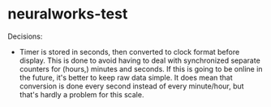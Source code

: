 # neuralworks-test

Decisions:
- Timer is stored in seconds, then converted to clock format before display. This is done to avoid having to deal with synchronized separate counters for (hours,) minutes and seconds. If this is going to be online in the future, it's better to keep raw data simple. It does mean that conversion is done every second instead of every minute/hour, but that's hardly a problem for this scale.